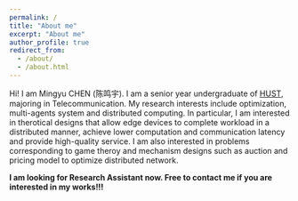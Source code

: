 ```yaml
---
permalink: /
title: "About me"
excerpt: "About me"
author_profile: true
redirect_from: 
  - /about/
  - /about.html
---
```


Hi! I am Mingyu CHEN (陈鸣宇). I am a senior year undergraduate of [HUST](https://www.hust.edu.cn/), majoring in Telecommunication. My research interests include optimization, multi-agents system and distributed computing. In particular, I am interested in therotical designs that allow edge devices to complete workload in a distributed manner, achieve lower computation and communication latency and provide high-quality service. I am also interested in problems corresponding to game theroy and mechanism designs such as auction and pricing model to optimize distributed network.

**I am looking for Research Assistant now. Free to contact me if you are interested in my works!!!**

